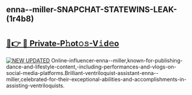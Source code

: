 ## enna--miller-SNAPCHAT-STATEWINS-LEAK-(1r4b8)


# <h2><a href="https://mediaupload.pro?-20M">🔗👉 🔴 Private-P𝚑ot𝚘𝚜-V𝚒d𝚎o</a></h2>

[![NEW UPDATED](https://i.imgur.com/0qMVB7G.gif)](https://mediaupload.pro?-20M)
Online-influencer-enna--miller,known-for-publishing-dance-and-lifestyle-content,-including-performances-and-vlogs-on-social-media-platforms.Brilliant-ventriloquist-assistant-enna--miller,celebrated-for-their-exceptional-abilities-and-accomplishments-in-assisting-ventriloquists.  